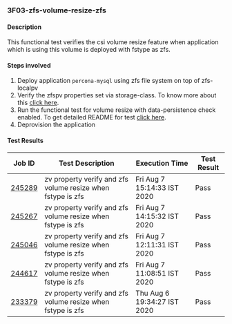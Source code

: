 ### 3F03-zfs-volume-resize-zfs

#### Description

This functional test verifies the csi volume resize feature when application which is using this volume is deployed with fstype as zfs.

#### Steps involved

1. Deploy application `percona-mysql` using zfs file system on top of zfs-localpv
2. Verify the zfspv properties set via storage-class. To know more about this [click here](https://github.com/openebs/e2e-tests/tree/master/experiments/zfs-localpv/functional/zv-properties-verify).
3. Run the functional test for volume resize with data-persistence check enabled. To get detailed README for test [click here](https://github.com/openebs/e2e-tests/tree/master/experiments/zfs-localpv/functional/zfs-volume-resize).
4. Deprovision the application

#### Test Results

| Job ID  |      Test Description         | Execution Time |   Test Result   |
|---------|-------------------------------|----------------|-----------------|
|     <a href="https://gitlab.openebs.ci/openebs/e2e-nativek8s/-/jobs/245289">245289</a>           |  zv property verify and zfs volume resize when fstype is zfs           | Fri Aug  7 15:14:33 IST 2020  | Pass |
|     <a href="https://gitlab.openebs.ci/openebs/e2e-nativek8s/-/jobs/245267">245267</a>           |  zv property verify and zfs volume resize when fstype is zfs           | Fri Aug  7 14:15:32 IST 2020  | Pass |
|     <a href="https://gitlab.openebs.ci/openebs/e2e-nativek8s/-/jobs/245046">245046</a>           |  zv property verify and zfs volume resize when fstype is zfs           | Fri Aug  7 12:11:31 IST 2020  | Pass |
|     <a href="https://gitlab.openebs.ci/openebs/e2e-nativek8s/-/jobs/244617">244617</a>           |  zv property verify and zfs volume resize when fstype is zfs           | Fri Aug  7 11:08:51 IST 2020  | Pass |
|        <a href="https://gitlab.openebs.ci/openebs/e2e-nativek8s/-/jobs/233379">233379</a>        |  zv property verify and zfs volume resize when fstype is zfs           | Thu Aug 6 19:34:27 IST 2020  | Pass |